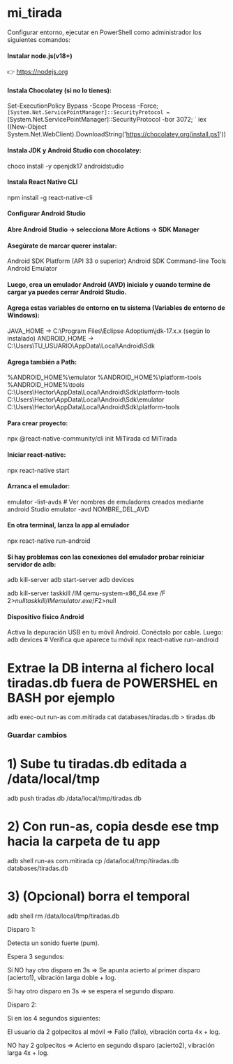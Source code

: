 # mi_tirada
Configurar entorno, ejecutar en PowerShell como administrador los siguientes comandos:

#### Instalar node.js(v18+)
👉 https://nodejs.org

#### Instala Chocolatey (si no lo tienes):
Set-ExecutionPolicy Bypass -Scope Process -Force; `
[System.Net.ServicePointManager]::SecurityProtocol = `
[System.Net.ServicePointManager]::SecurityProtocol -bor 3072; `
iex ((New-Object System.Net.WebClient).DownloadString('https://chocolatey.org/install.ps1'))


#### Instala JDK y Android Studio con chocolatey:
choco install -y openjdk17 androidstudio

#### Instala React Native CLI
npm install -g react-native-cli

#### Configurar Android Studio
#### Abre Android Studio → selecciona More Actions → SDK Manager

#### Asegúrate de marcar querer instalar:
Android SDK Platform (API 33 o superior)
Android SDK Command-line Tools
Android Emulator


#### Luego, crea un emulador Android (AVD) inicialo y cuando termine de cargar ya puedes cerrar Android Studio.
#### Agrega estas variables de entorno en tu sistema (Variables de entorno de Windows):

JAVA_HOME → C:\Program Files\Eclipse Adoptium\jdk-17.x.x (según lo instalado)
ANDROID_HOME → C:\Users\TU_USUARIO\AppData\Local\Android\Sdk

#### Agrega también a Path:

%ANDROID_HOME%\emulator
%ANDROID_HOME%\platform-tools
%ANDROID_HOME%\tools
C:\Users\Hector\AppData\Local\Android\Sdk\platform-tools
C:\Users\Hector\AppData\Local\Android\Sdk\emulator
C:\Users\Hector\AppData\Local\Android\Sdk\platform-tools

#### Para crear proyecto:
npx @react-native-community/cli init MiTirada
cd MiTirada


#### Iniciar react-native:
npx react-native start

#### Arranca el emulador:
emulator -list-avds # Ver nombres de emuladores creados mediante android Studio
emulator -avd NOMBRE_DEL_AVD

#### En otra terminal, lanza la app al emulador
npx react-native run-android


#### Si hay problemas con las conexiones del emulador probar reiniciar servidor de adb:
adb kill-server
adb start-server
adb devices

adb kill-server
taskkill /IM qemu-system-x86_64.exe /F 2>$null
taskkill /IM emulator.exe /F 2>$null

#### Dispositivo físico Android
Activa la depuración USB en tu móvil Android.
Conéctalo por cable.
Luego:
adb devices                   # Verifica que aparece tu móvil
npx react-native run-android





# Extrae la DB interna al fichero local tiradas.db fuera de POWERSHEL en BASH por ejemplo
adb exec-out run-as com.mitirada cat databases/tiradas.db > tiradas.db

### Guardar cambios
# 1) Sube tu tiradas.db editada a /data/local/tmp
adb push tiradas.db /data/local/tmp/tiradas.db

# 2) Con run-as, copia desde ese tmp hacia la carpeta de tu app
adb shell run-as com.mitirada cp /data/local/tmp/tiradas.db databases/tiradas.db

# 3) (Opcional) borra el temporal
adb shell rm /data/local/tmp/tiradas.db


Disparo 1:

Detecta un sonido fuerte (pum).

Espera 3 segundos:

Si NO hay otro disparo en 3s ⇒ Se apunta acierto al primer disparo (acierto1), vibración larga doble + log.

Si hay otro disparo en 3s ⇒ se espera el segundo disparo.

Disparo 2:

Si en los 4 segundos siguientes:

El usuario da 2 golpecitos al móvil ⇒ Fallo (fallo), vibración corta 4x + log.

NO hay 2 golpecitos ⇒ Acierto en segundo disparo (acierto2), vibración larga 4x + log.